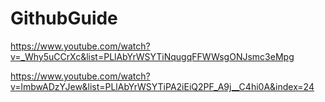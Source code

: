 # GithubGuide

https://www.youtube.com/watch?v=_Why5uCCrXc&list=PLlAbYrWSYTiNqugqFFWWsgONJsmc3eMpg

https://www.youtube.com/watch?v=lmbwADzYJew&list=PLlAbYrWSYTiPA2iEiQ2PF_A9j__C4hi0A&index=24
